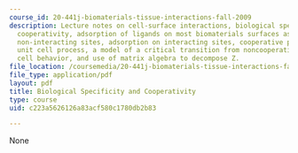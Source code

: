 ```yaml
---
course_id: 20-441j-biomaterials-tissue-interactions-fall-2009
description: Lecture notes on cell-surface interactions, biological specificity and
  cooperativity, adsorption of ligands on most biomaterials surfaces as a random process,
  non-interacting sites, adsorption on interacting sites, cooperative processes, the
  unit cell process, a model of a critical transition from noncooperative to cooperative
  cell behavior, and use of matrix algebra to decompose Z.
file_location: /coursemedia/20-441j-biomaterials-tissue-interactions-fall-2009/c223a5626126a83acf580c1780db2b83_MIT20_441JF09_lec14_iy.pdf
file_type: application/pdf
layout: pdf
title: Biological Specificity and Cooperativity
type: course
uid: c223a5626126a83acf580c1780db2b83

---
```

None